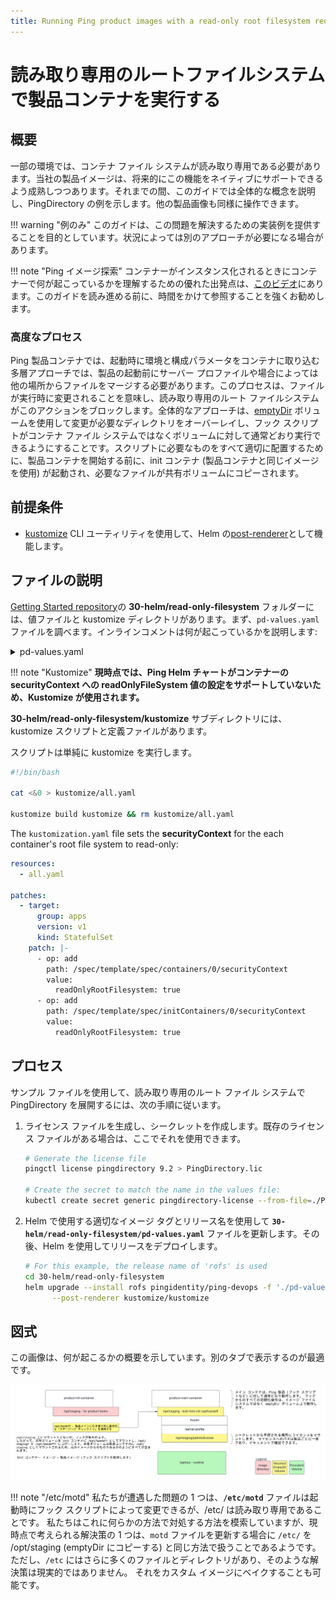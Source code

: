 ```yaml
---
title: Running Ping product images with a read-only root filesystem requirement
---
```

<!--
# Running product containers with a read-only root filesystem

## Overview

In some environments, there is a requirement that the container filesystem be read-only.  Our product images are maturing to support this capability natively in the future.  In the meantime, this guide will explain the overall concepts and provide an example with PingDirectory.  The other product images can operate in a similar manner.  

!!! warning "Example only"
    This guide is intended to provide an example implementation of solving this problem; your situation might require a different approach.

!!! note "Ping image exploration"
    An excellent starting point for understanding what goes on with our containers as they are instantiated can be found in [this video](https://videos.pingidentity.com/detail/videos/devops/video/6314748082112/ping-product-docker-image-exploration).  It is highly recommended that you take the time to view it prior to working through this guide.
-->

# 読み取り専用のルートファイルシステムで製品コンテナを実行する

## 概要

一部の環境では、コンテナ ファイル システムが読み取り専用である必要があります。当社の製品イメージは、将来的にこの機能をネイティブにサポートできるよう成熟しつつあります。それまでの間、このガイドでは全体的な概念を説明し、PingDirectory の例を示します。他の製品画像も同様に操作できます。

!!! warning "例のみ"
    このガイドは、この問題を解決するための実装例を提供することを目的としています。状況によっては別のアプローチが必要になる場合があります。

!!! note "Ping イメージ探索"
    コンテナーがインスタンス化されるときにコンテナーで何が起こっているかを理解するための優れた出発点は、[このビデオ](https://videos.pingidentity.com/detail/videos/devops/video/6314748082112/ping-product-docker-image-exploration)にあります。このガイドを読み進める前に、時間をかけて参照することを強くお勧めします。

<!--
### High-level process

In Ping product containers, the layered approach of bringing the environment and configuration parameters into the container at launch requires merging of files from server profiles and possibly other locations before the product is launched.  This process means that files are modified at runtime, and a read-only root filesystem blocks this action.  The overall approach is to use [emptyDir](https://kubernetes.io/docs/concepts/storage/volumes/#emptydir) volumes to overlay the directories that need modification, allowing the hook scripts to run as normal against the volume rather than the container filesystem.  In order to get everything necessary for the scripts in place, an init container (using the same image as the product container) is launched and the files necessary are copied to the shared volume before starting the product container.
-->

### 高度なプロセス

Ping 製品コンテナでは、起動時に環境と構成パラメータをコンテナに取り込む多層アプローチでは、製品の起動前にサーバー プロファイルや場合によっては他の場所からファイルをマージする必要があります。このプロセスは、ファイルが実行時に変更されることを意味し、読み取り専用のルート ファイルシステムがこのアクションをブロックします。全体的なアプローチは、[emptyDir](https://kubernetes.io/docs/concepts/storage/volumes/#emptydir) ボリュームを使用して変更が必要なディレクトリをオーバーレイし、フック スクリプトがコンテナ ファイル システムではなくボリュームに対して通常どおり実行できるようにすることです。スクリプトに必要なものをすべて適切に配置するために、製品コンテナを開始する前に、init コンテナ (製品コンテナと同じイメージを使用) が起動され、必要なファイルが共有ボリュームにコピーされます。

<!--
## Prerequisites

- [kustomize](https://kubectl.docs.kubernetes.io/installation/kustomize/) CLI utility to serve as a [post-renderer](https://helm.sh/docs/topics/advanced/#post-rendering) for Helm.
-->

## 前提条件

- [kustomize](https://kubectl.docs.kubernetes.io/installation/kustomize/) CLI ユーティリティを使用して、Helm の[post-renderer](https://helm.sh/docs/topics/advanced/#post-rendering)として機能します。


<!--
## File explanation

In the **30-helm/read-only-filesystem** folder of the [Getting Started repository](https://github.com/pingidentity/pingidentity-devops-getting-started) is a values file and kustomize directory.  First, we will explore the the `pd-values.yaml` file; inline comments explain what is going on:

<details>
  <summary>pd-values.yaml</summary>

```yaml
initContainers:
  pd-init:
    name: runtime-init
    # CHANGEMETAG TO VERSION NEEDED
    # Init container uses the same image as the product container and therefore versions much match
    image: pingidentity/pingdirectory:CHANGEMETAG
    env:
      # Override the startup command so the product is not launched in the init container
      - name: STARTUP_COMMAND
        value: "ls"
      # Use a name different from /opt/staging for holding the copied files from the product image into the emptyDir volume
      - name: STAGING_DIR
        value: "/opt/handoff"
      # Just in case there is a .env we will need
      - name: CONTAINER_ENV
        value: "/opt/handoff/.env"
      # Another flag for preventing the product from being launched
      - name: STARTUP_FOREGROUND_OPTS
        value: ""
    envFrom:
      # CHANGEMERELEASE TO MATCH HELM RELEASE NAME
      - configMapRef:
          name: CHANGEMERELEASE-global-env-vars
          optional: true
      - configMapRef:
          name: CHANGEMERELEASE-env-vars
          optional: true
      - configMapRef:
          name: CHANGEMERELEASE-pingdirectory-env-vars
      - secretRef:
          name: devops-secret
          optional: true
      - secretRef:
          name: CHANGEME-pingdirectory-git-secret
          optional: true
    volumeMounts:
      # emptyDir volume: /opt/staging will be copied from the init container to this volume
      # This volume will be mounted as /opt/staging in the product container
      - mountPath: /opt/handoff
        name: staging
        readOnly: false
      # The location for the license file varies by product
      # See https://devops.pingidentity.com/how-to/existingLicense/ for more information
      # The license file is required for the init container to operate
      - name: pingdirectory-license
        mountPath: "/opt/staging/pd.profile/server-root/pre-setup/PingDirectory.lic"
        subPath: PingDirectory.lic
      # Also an emptyDir
      - name: tmp
        mountPath: "/tmp"
        readOnly: false
      # Also an emptyDir
      - name: init-runtime
        mountPath: "/opt/out"
        readOnly: false
      # Mount the slightly modified versions of the bootstrap and start sequence scripts (see below)
      - mountPath: /opt/bootstrap.sh
        name: bootstrap
        readOnly: true
        subPath: bootstrap.sh
        defaultMode: 0555
      - mountPath: /opt/staging/hooks/10-start-sequence.sh
        name: init-start
        readOnly: true
        subPath: 10-start-sequence.sh
        defaultMode: 0555

volumes:
  # The 3 emptyDir volumes referenced above
  init-runtime:
    emptyDir: {}
  staging:
    emptyDir: {}
  tmp:
    emptyDir: {}
  # This secret is created from a license file
  pingdirectory-license:
    secret:
      secretName: pingdirectory-license
  # Make the modified bootstrap and start sequence scripts available as configMaps
  bootstrap:
    configMap:
      items:
      - key: bootstrap.sh
        path: bootstrap.sh
      name: bootstrap
  init-start:
    configMap:
      items:
      - key: 10-start-sequence.sh
        path: 10-start-sequence.sh
      name: init-start

configMaps:
  init-start:
    data:
      10-start-sequence.sh: |-
        #!/usr/bin/env sh
        echo "overwriting 10 hook"
        #!/usr/bin/env sh
        #
        # Ping Identity DevOps - Docker Build Hooks
        #
        # Called when it has been determined that this is the first time the container has
        # been run.
        #

        ##############################################################################
        ####### Prevent init container from starting the product normally.  ##########
        ####### These two lines are the only delta from the default script. ##########
        ##############################################################################
        if test ${STARTUP_FOREGROUND_OPTS} != "" ; then
          test "${VERBOSE}" = "true" && set -x

          # shellcheck source=./pingcommon.lib.sh
          . "${HOOKS_DIR}/pingcommon.lib.sh"

          echo "Initializing server for the first time"

          run_hook "17-check-license.sh"

          run_hook "18-setup-sequence.sh"
        fi
  bootstrap:
    data:
      bootstrap.sh: |-
        #!/usr/bin/env sh
        ######################################################################################################
        ####### Make a copy of everything under /opt/staging in the product image to /opt/handoff.  ##########
        ####### Primarily, this makes the hook scripts available in the emptyDir (writable) volume. ##########
        ####### This line is the only delta from the default script.                                ##########
        ######################################################################################################
        cp -r /opt/staging/* /opt/handoff
        test "${VERBOSE}" = "true" && set -x
        # shellcheck source=./staging/hooks/pingcommon.lib.sh
        . "${HOOKS_DIR}/pingcommon.lib.sh"

        _userID=$(id -u)
        _groupID=$(id -g)

        echo "### Bootstrap"
        if test "${_userID}" -eq 0; then
            echo_yellow "### Warning: running container as root user"
        else
            echo "### Using the default container user and group"

            _effectiveGroupName=$(awk 'BEGIN{FS=":"}$3~/^'"${_groupID}"'$/{print $1}' /etc/group)
            test -z "${_effectiveGroupName}" && _effectiveGroupName="undefined group"

            _effectiveUserName=$(awk 'BEGIN{FS=":"}$3~/^'"${_userID}"'$/{print $1}' /etc/passwd)
            test -z "${_effectiveUserName}" && _effectiveUserName="undefined user"

            echo "### Container user and group"
            echo "###     user : ${_effectiveUserName} (id: ${_userID})"
            echo "###     group: ${_effectiveGroupName} (id: ${_groupID})"
        fi

        # if the current process id is not 1, tini needs to register as sub-reaper
        if test $$ -ne 1; then
            _subReaper="-s"
        fi

        # shellcheck disable=SC2086,SC2048
        exec "${BASE}/tini" ${_subReaper} -- "${BASE}/entrypoint.sh" ${*}

pingdirectory:
  enabled: true
  envs:
    MUTE_LICENSE_VERIFICATION: "yes"
    ORCHESTRATION_TYPE: "NONE"
    VERBOSE: "true"
 # (Optional) Specify a particular tag by uncommenting these two lines and naming the tag to use.
 # Otherwise, you will get the latest from Docker Hub.
 # If a particular tag is used, be sure the init container tag matches above
 # image:
 #   tag: "2306"
  includeInitContainers:
  # Use the init container specification above at pod startup
    - pd-init
  # Share the volumes between the init container and the product container
  includeVolumes:
    - staging
    - tmp
    - pingdirectory-license
    - bootstrap
    - init-start
    - init-runtime
  volumeMounts:
    # The emptyDir mounted at /opt/handoff in the init container is mounted to /opt/staging here
    # Hook scripts and product startup will operate as with a read/write filesystem
    - mountPath: /opt/staging
      name: staging
      readOnly: false
    - name: pingdirectory-license
      mountPath: "/opt/staging/pd.profile/server-root/pre-setup/PingDirectory.lic"
      subPath: PingDirectory.lic
    - name: tmp
      mountPath: "/tmp"
      readOnly: false
```

</details>

!!! note "Kustomize"
    **Kustomize is used as the Ping helm charts do not support setting the readOnlyFileSystem value to the securityContext of a container at this time.**

In the **30-helm/read-only-filesystem/kustomize** subdirectory is a kustomize script and definition file.

The script simply runs kustomize:
```bash
#!/bin/bash

cat <&0 > kustomize/all.yaml

kustomize build kustomize && rm kustomize/all.yaml
```

The `kustomization.yaml` file sets the **securityContext** for the each container's root file system to read-only:

```yaml
resources:
  - all.yaml

patches:
  - target:
      group: apps
      version: v1
      kind: StatefulSet
    patch: |-
      - op: add
        path: /spec/template/spec/containers/0/securityContext
        value:
          readOnlyRootFilesystem: true
      - op: add
        path: /spec/template/spec/initContainers/0/securityContext
        value:
          readOnlyRootFilesystem: true
```
-->

## ファイルの説明

[Getting Started repository](https://github.com/pingidentity/pingidentity-devops-getting-started)の **30-helm/read-only-filesystem** フォルダーには、値ファイルと kustomize ディレクトリがあります。まず、`pd-values.yaml` ファイルを調べます。インラインコメントは何が起こっているかを説明します:

<details>
  <summary>pd-values.yaml</summary>

```yaml
initContainers:
  pd-init:
    name: runtime-init
    # CHANGEMETAG をバージョンに変更する
    # Init コンテナは製品コンテナと同じイメージを使用するため、バージョンはほぼ一致します。
    image: pingidentity/pingdirectory:CHANGEMETAG
    env:
      # 製品が init コンテナーで起動されないように起動コマンドをオーバーライドします。
      - name: STARTUP_COMMAND
        value: "ls"
      # 製品イメージからコピーしたファイルを emptyDir ボリュームに保持するには、/opt/staging とは異なる名前を使用します。
      - name: STAGING_DIR
        value: "/opt/handoff"
      # 念のため、.env が必要です
      - name: CONTAINER_ENV
        value: "/opt/handoff/.env"
      # 製品の起動を阻止するための別のフラグ
      - name: STARTUP_FOREGROUND_OPTS
        value: ""
    envFrom:
      # CHANGEMERELEASE をHelm リリース名に変更する
      - configMapRef:
          name: CHANGEMERELEASE-global-env-vars
          optional: true
      - configMapRef:
          name: CHANGEMERELEASE-env-vars
          optional: true
      - configMapRef:
          name: CHANGEMERELEASE-pingdirectory-env-vars
      - secretRef:
          name: devops-secret
          optional: true
      - secretRef:
          name: CHANGEME-pingdirectory-git-secret
          optional: true
    volumeMounts:
      # emptyDir volume: /opt/staging は init コンテナからこのボリュームにコピーされます
      # このボリュームは製品コンテナに /opt/staging としてマウントされます
      - mountPath: /opt/handoff
        name: staging
        readOnly: false
      # ライセンス ファイルの場所は製品によって異なります
      # 詳細については、https://devops.pingidentity.com/how-to/existingLicense/ を参照してください。
      # initコンテナが動作するにはライセンスファイルが必要です
      - name: pingdirectory-license
        mountPath: "/opt/staging/pd.profile/server-root/pre-setup/PingDirectory.lic"
        subPath: PingDirectory.lic
      # また、emptyDir
      - name: tmp
        mountPath: "/tmp"
        readOnly: false
      # また、emptyDir
      - name: init-runtime
        mountPath: "/opt/out"
        readOnly: false
      # わずかに変更されたバージョンのブートストラップをマウントし、シーケンス スクリプトを開始します (下記を参照)。
      - mountPath: /opt/bootstrap.sh
        name: bootstrap
        readOnly: true
        subPath: bootstrap.sh
        defaultMode: 0555
      - mountPath: /opt/staging/hooks/10-start-sequence.sh
        name: init-start
        readOnly: true
        subPath: 10-start-sequence.sh
        defaultMode: 0555

volumes:
  # 上記で参照した 3 つの emptyDir ボリューム
  init-runtime:
    emptyDir: {}
  staging:
    emptyDir: {}
  tmp:
    emptyDir: {}
  # このシークレットはライセンス ファイルから作成されます
  pingdirectory-license:
    secret:
      secretName: pingdirectory-license
  # 変更したブートストラップおよび開始シーケンス スクリプトを configMaps として利用できるようにします。
  bootstrap:
    configMap:
      items:
      - key: bootstrap.sh
        path: bootstrap.sh
      name: bootstrap
  init-start:
    configMap:
      items:
      - key: 10-start-sequence.sh
        path: 10-start-sequence.sh
      name: init-start

configMaps:
  init-start:
    data:
      10-start-sequence.sh: |-
        #!/usr/bin/env sh
        echo "overwriting 10 hook"
        #!/usr/bin/env sh
        #
        # Ping Identity DevOps - Docker Build Hooks
        #
        # Called when it has been determined that this is the first time the container has
        # been run.
        #

        ##############################################################################
        ####### Prevent init container from starting the product normally.  ##########
        ####### These two lines are the only delta from the default script. ##########
        ##############################################################################
        if test ${STARTUP_FOREGROUND_OPTS} != "" ; then
          test "${VERBOSE}" = "true" && set -x

          # shellcheck source=./pingcommon.lib.sh
          . "${HOOKS_DIR}/pingcommon.lib.sh"

          echo "Initializing server for the first time"

          run_hook "17-check-license.sh"

          run_hook "18-setup-sequence.sh"
        fi
  bootstrap:
    data:
      bootstrap.sh: |-
        #!/usr/bin/env sh
        ######################################################################################################
        ####### Make a copy of everything under /opt/staging in the product image to /opt/handoff.  ##########
        ####### Primarily, this makes the hook scripts available in the emptyDir (writable) volume. ##########
        ####### This line is the only delta from the default script.                                ##########
        ######################################################################################################
        cp -r /opt/staging/* /opt/handoff
        test "${VERBOSE}" = "true" && set -x
        # shellcheck source=./staging/hooks/pingcommon.lib.sh
        . "${HOOKS_DIR}/pingcommon.lib.sh"

        _userID=$(id -u)
        _groupID=$(id -g)

        echo "### Bootstrap"
        if test "${_userID}" -eq 0; then
            echo_yellow "### Warning: running container as root user"
        else
            echo "### Using the default container user and group"

            _effectiveGroupName=$(awk 'BEGIN{FS=":"}$3~/^'"${_groupID}"'$/{print $1}' /etc/group)
            test -z "${_effectiveGroupName}" && _effectiveGroupName="undefined group"

            _effectiveUserName=$(awk 'BEGIN{FS=":"}$3~/^'"${_userID}"'$/{print $1}' /etc/passwd)
            test -z "${_effectiveUserName}" && _effectiveUserName="undefined user"

            echo "### Container user and group"
            echo "###     user : ${_effectiveUserName} (id: ${_userID})"
            echo "###     group: ${_effectiveGroupName} (id: ${_groupID})"
        fi

        # if the current process id is not 1, tini needs to register as sub-reaper
        if test $$ -ne 1; then
            _subReaper="-s"
        fi

        # shellcheck disable=SC2086,SC2048
        exec "${BASE}/tini" ${_subReaper} -- "${BASE}/entrypoint.sh" ${*}

pingdirectory:
  enabled: true
  envs:
    MUTE_LICENSE_VERIFICATION: "yes"
    ORCHESTRATION_TYPE: "NONE"
    VERBOSE: "true"
 # (オプション) これら 2 行のコメントを解除し、使用するタグに名前を付けることで、特定のタグを指定します。
 # それ以外の場合は、Docker Hub から最新のものを入手します。
 # 特定のタグが使用されている場合は、init コンテナー タグが上記と一致していることを確認してください。
 # image:
 #   tag: "2306"
  includeInitContainers:
  # ポッドの起動時に上記の init コンテナ仕様を使用します
    - pd-init
  # 初期コンテナと製品コンテナの間でボリュームを共有する
  includeVolumes:
    - staging
    - tmp
    - pingdirectory-license
    - bootstrap
    - init-start
    - init-runtime
  volumeMounts:
    # initコンテナの/opt/handoffにマウントされたemptyDirは、ここでは/opt/stagingにマウントされます。
    # フック スクリプトと製品の起動は、読み取り/書き込みファイル システムと同様に動作します。
    - mountPath: /opt/staging
      name: staging
      readOnly: false
    - name: pingdirectory-license
      mountPath: "/opt/staging/pd.profile/server-root/pre-setup/PingDirectory.lic"
      subPath: PingDirectory.lic
    - name: tmp
      mountPath: "/tmp"
      readOnly: false
```

</details>

!!! note "Kustomize"
    **現時点では、Ping Helm チャートがコンテナーの securityContext への readOnlyFileSystem 値の設定をサポートしていないため、Kustomize が使用されます。**

**30-helm/read-only-filesystem/kustomize** サブディレクトリには、kustomize スクリプトと定義ファイルがあります。

スクリプトは単純に kustomize を実行します。

```bash
#!/bin/bash

cat <&0 > kustomize/all.yaml

kustomize build kustomize && rm kustomize/all.yaml
```

The `kustomization.yaml` file sets the **securityContext** for the each container's root file system to read-only:

```yaml
resources:
  - all.yaml

patches:
  - target:
      group: apps
      version: v1
      kind: StatefulSet
    patch: |-
      - op: add
        path: /spec/template/spec/containers/0/securityContext
        value:
          readOnlyRootFilesystem: true
      - op: add
        path: /spec/template/spec/initContainers/0/securityContext
        value:
          readOnlyRootFilesystem: true
```

<!--
## Process

To use the example files to deploy PingDirectory with a read-only root filesystem, follow the steps here:

1.  Generate a license file and create a secret.  If you have an existing license file, you can use it here:

    ```bash
    # Generate the license file
    pingctl license pingdirectory 9.2 > PingDirectory.lic

    # Create the secret to match the name in the values file:
    kubectl create secret generic pingdirectory-license --from-file=./PingDirectory.lic
    ```

1.  Update the **`30-helm/read-only-filesystem/pd-values.yaml`** file with the appropriate image tag and release name to be used with Helm.  Afterward, use Helm to deploy the release:

    ```bash
    # For this example, the release name of 'rofs' is used
    cd 30-helm/read-only-filesystem
    helm upgrade --install rofs pingidentity/ping-devops -f './pd-values.yaml' \
          --post-renderer kustomize/kustomize
    ```
-->

## プロセス

サンプル ファイルを使用して、読み取り専用のルート ファイル システムで PingDirectory を展開するには、次の手順に従います。

1. ライセンス ファイルを生成し、シークレットを作成します。既存のライセンス ファイルがある場合は、ここでそれを使用できます。

    ```bash
    # Generate the license file
    pingctl license pingdirectory 9.2 > PingDirectory.lic

    # Create the secret to match the name in the values file:
    kubectl create secret generic pingdirectory-license --from-file=./PingDirectory.lic
    ```

1. Helm で使用する適切なイメージ タグとリリース名を使用して **`30-helm/read-only-filesystem/pd-values.yaml`** ファイルを更新します。その後、Helm を使用してリリースをデプロイします。

    ```bash
    # For this example, the release name of 'rofs' is used
    cd 30-helm/read-only-filesystem
    helm upgrade --install rofs pingidentity/ping-devops -f './pd-values.yaml' \
          --post-renderer kustomize/kustomize
    ```

<!--
## Diagram

This image provides an overview of what happens.  It is best viewed in a separate tab:

![Read-Only Root Filesystem Example](../images/readOnlyFileSystem.png)

!!! note "/etc/motd"
    One issue we encountered is that the **`/etc/motd`** file can be modified at startup by hook scripts, but /etc/ is read-only.  We are exploring ways to address this in some way, but at this time, it appears one possible solution is to treat `/etc/` in the same manner as /opt/staging (copying to an emptyDir) if the `motd` file is to be updated.  However, `/etc` has many more files and directories and such a solution is not practical.  Baking it into a custom image is another possibility.
-->

## 図式

この画像は、何が起こるかの概要を示しています。別のタブで表示するのが最適です。

![Read-Only Root Filesystem Example](../images/readOnlyFileSystem-ja.png)

!!! note "/etc/motd"
    私たちが遭遇した問題の 1 つは、**`/etc/motd`** ファイルは起動時にフック スクリプトによって変更できるが、/etc/ は読み取り専用であることです。 私たちはこれに何らかの方法で対処する方法を模索していますが、現時点で考えられる解決策の 1 つは、`motd` ファイルを更新する場合に `/etc/` を /opt/staging (emptyDir にコピーする) と同じ方法で扱うことであるようです。 ただし、`/etc` にはさらに多くのファイルとディレクトリがあり、そのような解決策は現実的ではありません。 それをカスタム イメージにベイクすることも可能です。
